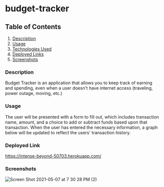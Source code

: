 # budget-tracker

## Table of Contents

1. [Description](#description)
2. [Usage](#usage)
3. [Technologies Used](#technologies-used)
4. [Deployed Links](#deployed-links)
5. [Screenshots](#screenshots)

### Description

Budget Tracker is an application that allows you to keep track of earning and spending, even when a user doesn't have internet access (traveling, power outage, moving, etc.)

### Usage

The user will be presented with a form to fill out, which includes transaction name, amount, and a choice to add or subtract funds based upon that transaction. When the user has entered the necessary information, a graph below will be updated to reflect the users' transaction history.

### Deployed Link

https://intense-beyond-50703.herokuapp.com/

### Screenshots

![Screen Shot 2021-05-07 at 7 30 28 PM (2)](https://user-images.githubusercontent.com/70964778/117519791-c582a600-af6a-11eb-90fd-3a7e1a4366e4.png)
